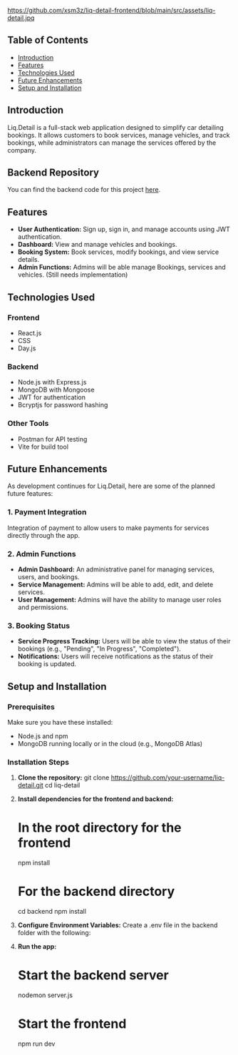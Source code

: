 https://github.com/xsm3z/liq-detail-frontend/blob/main/src/assets/liq-detail.jpq

## **Table of Contents**
- [Introduction](#introduction)
- [Features](#features)
- [Technologies Used](#technologies-used)
- [Future Enhancements](#future-enhancements)
- [Setup and Installation](#setup-and-installation)

## **Introduction**
Liq.Detail is a full-stack web application designed to simplify car detailing bookings. It allows customers to book services, manage vehicles, and track bookings, while administrators can manage the services offered by the company.

## Backend Repository
You can find the backend code for this project [here](https://github.com/xsm3z/liq-detail-backend).

## **Features**
- **User Authentication:** Sign up, sign in, and manage accounts using JWT authentication.
- **Dashboard:** View and manage vehicles and bookings.
- **Booking System:** Book services, modify bookings, and view service details.
- **Admin Functions:** Admins will be able manage Bookings, services and vehicles. (Still needs implementation)

## **Technologies Used**
### **Frontend**
- React.js
- CSS
- Day.js

### **Backend**
- Node.js with Express.js
- MongoDB with Mongoose
- JWT for authentication
- Bcryptjs for password hashing

### **Other Tools**
- Postman for API testing
- Vite for build tool

## Future Enhancements

As development continues for Liq.Detail, here are some of the planned future features:

### 1. Payment Integration
Integration of payment to allow users to make payments for services directly through the app. 

### 2. Admin Functions
- **Admin Dashboard:** An administrative panel for managing services, users, and bookings.
- **Service Management:** Admins will be able to add, edit, and delete services.
- **User Management:** Admins will have the ability to manage user roles and permissions.

### 3. Booking Status
- **Service Progress Tracking:** Users will be able to view the status of their bookings (e.g., "Pending", "In Progress", "Completed").
- **Notifications:** Users will receive notifications as the status of their booking is updated.

## **Setup and Installation**

### Prerequisites
Make sure you have these installed:
- Node.js and npm
- MongoDB running locally or in the cloud (e.g., MongoDB Atlas)

### Installation Steps
1. **Clone the repository:**
    git clone https://github.com/your-username/liq-detail.git
    cd liq-detail

2. **Install dependencies for the frontend and backend:**
    # In the root directory for the frontend
    npm install

    # For the backend directory
    cd backend
    npm install

3. **Configure Environment Variables:**
   Create a .env file in the backend folder with the following:

4. **Run the app:**
    # Start the backend server
    nodemon server.js

    # Start the frontend
    npm run dev
